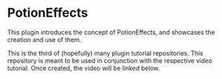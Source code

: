 PotionEffects
==============
This plugin introduces the concept of PotionEffects, and showcases the creation and use of them.

This is the third of (hopefully) many plugin tutorial repositories. This repository is meant to be used in conjunction with the respective video tutorial. Once created, the video will be linked below.
